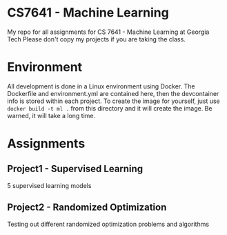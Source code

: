 # CS7641 - Machine Learning
My repo for all assignments for CS 7641 - Machine Learning at Georgia Tech
Please don't copy my projects if you are taking the class.

# Environment
All development is done in a Linux environment using Docker. The Dockerfile and environment.yml are contained here, then the devcontainer info is stored within each project. To create the image for yourself, just use `docker build -t ml .` from this directory and it will create the image. Be warned, it will take a long time.

# Assignments
## Project1 - Supervised Learning
5 supervised learning models

## Project2 - Randomized Optimization
Testing out different randomized optimization problems and algorithms